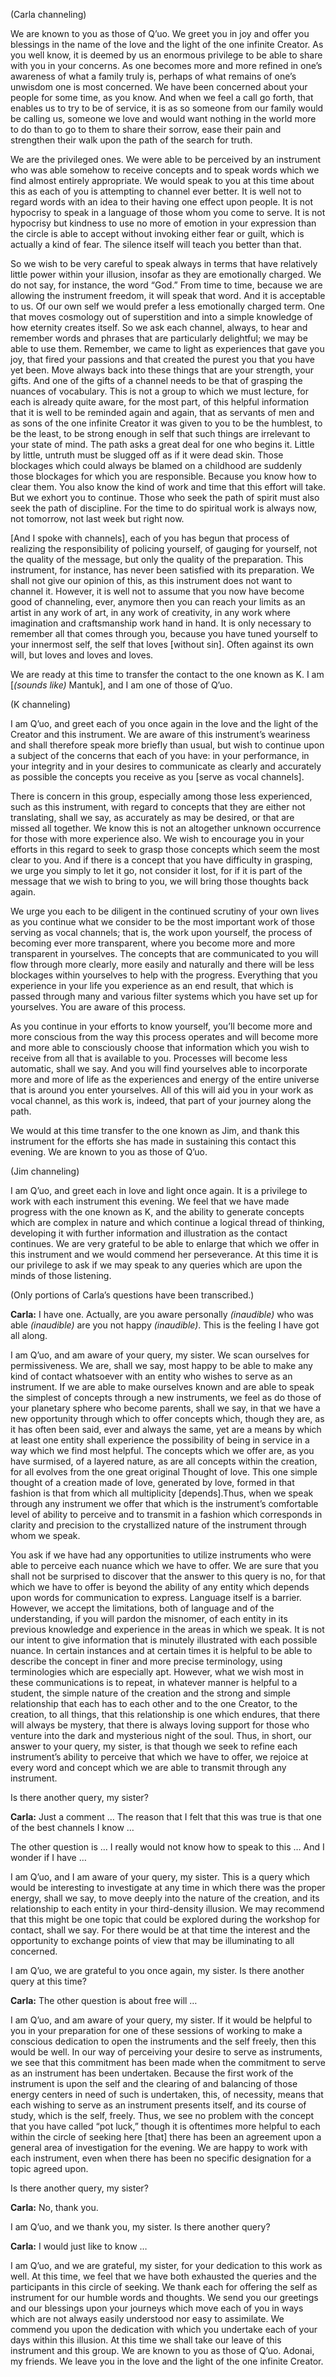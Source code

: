 <p class="channel-type">(Carla channeling)</p>
<p>We are known to you as those of Q’uo. We greet you in joy and offer you blessings in the name of the love and the light of the one infinite Creator. As you well know, it is deemed by us an enormous privilege to be able to share with you in your concerns. As one becomes more and more refined in one’s awareness of what a family truly is, perhaps of what remains of one’s unwisdom one is most concerned. We have been concerned about your people for some time, as you know. And when we feel a call go forth, that enables us to try to be of service, it is as so someone from our family would be calling us, someone we love and would want nothing in the world more to do than to go to them to share their sorrow, ease their pain and strengthen their walk upon the path of the search for truth.</p>
<p>We are the privileged ones. We were able to be perceived by an instrument who was able somehow to receive concepts and to speak words which we find almost entirely appropriate. We would speak to you at this time about this as each of you is attempting to channel ever better. It is well not to regard words with an idea to their having one effect upon people. It is not hypocrisy to speak in a language of those whom you come to serve. It is not hypocrisy but kindness to use no more of emotion in your expression than the circle is able to accept without invoking either fear or guilt, which is actually a kind of fear. The silence itself will teach you better than that.</p>
<p>So we wish to be very careful to speak always in terms that have relatively little power within your illusion, insofar as they are emotionally charged. We do not say, for instance, the word “God.” From time to time, because we are allowing the instrument freedom, it will speak that word. And it is acceptable to us. Of our own self we would prefer a less emotionally charged term. One that moves cosmology out of superstition and into a simple knowledge of how eternity creates itself. So we ask each channel, always, to hear and remember words and phrases that are particularly delightful; we may be able to use them. Remember, we came to light as experiences that gave you joy, that fired your passions and that created the purest you that you have yet been. Move always back into these things that are your strength, your gifts. And one of the gifts of a channel needs to be that of grasping the nuances of vocabulary. This is not a group to which we must lecture, for each is already quite aware, for the most part, of this helpful information that it is well to be reminded again and again, that as servants of men and as sons of the one infinite Creator it was given to you to be the humblest, to be the least, to be strong enough in self that such things are irrelevant to your state of mind. The path asks a great deal for one who begins it. Little by little, untruth must be slugged off as if it were dead skin. Those blockages which could always be blamed on a childhood are suddenly those blockages for which you are responsible. Because you know how to clear them. You also know the kind of work and time that this effort will take. But we exhort you to continue. Those who seek the path of spirit must also seek the path of discipline. For the time to do spiritual work is always now, not tomorrow, not last week but right now.</p>
<p>[And I spoke with channels], each of you has begun that process of realizing the responsibility of policing yourself, of gauging for yourself, not the quality of the message, but only the quality of the preparation. This instrument, for instance, has never been satisfied with its preparation. We shall not give our opinion of this, as this instrument does not want to channel it. However, it is well not to assume that you now have become good of channeling, ever, anymore then you can reach your limits as an artist in any work of art, in any work of creativity, in any work where imagination and craftsmanship work hand in hand. It is only necessary to remember all that comes through you, because you have tuned yourself to your innermost self, the self that loves [without sin]. Often against its own will, but loves and loves and loves.</p>
<p>We are ready at this time to transfer the contact to the one known as K. I am [<em>(sounds like)</em> Mantuk], and I am one of those of Q’uo.</p>
<p class="channel-type">(K channeling)</p>
<p>I am Q’uo, and greet each of you once again in the love and the light of the Creator and this instrument. We are aware of this instrument’s weariness and shall therefore speak more briefly than usual, but wish to continue upon a subject of the concerns that each of you have: in your performance, in your integrity and in your desires to communicate as clearly and accurately as possible the concepts you receive as you [serve as vocal channels].</p>
<p>There is concern in this group, especially among those less experienced, such as this instrument, with regard to concepts that they are either not translating, shall we say, as accurately as may be desired, or that are missed all together. We know this is not an altogether unknown occurrence for those with more experience also. We wish to encourage you in your efforts in this regard to seek to grasp those concepts which seem the most clear to you. And if there is a concept that you have difficulty in grasping, we urge you simply to let it go, not consider it lost, for if it is part of the message that we wish to bring to you, we will bring those thoughts back again.</p>
<p>We urge you each to be diligent in the continued scrutiny of your own lives as you continue what we consider to be the most important work of those serving as vocal channels; that is, the work upon yourself, the process of becoming ever more transparent, where you become more and more transparent in yourselves. The concepts that are communicated to you will flow through more clearly, more easily and naturally and there will be less blockages within yourselves to help with the progress. Everything that you experience in your life you experience as an end result, that which is passed through many and various filter systems which you have set up for yourselves. You are aware of this process.</p>
<p>As you continue in your efforts to know yourself, you’ll become more and more conscious from the way this process operates and will become more and more able to consciously choose that information which you wish to receive from all that is available to you. Processes will become less automatic, shall we say. And you will find yourselves able to incorporate more and more of life as the experiences and energy of the entire universe that is around you enter yourselves. All of this will aid you in your work as vocal channel, as this work is, indeed, that part of your journey along the path.</p>
<p>We would at this time transfer to the one known as Jim, and thank this instrument for the efforts she has made in sustaining this contact this evening. We are known to you as those of Q’uo.</p>
<p class="channel-type">(Jim channeling)</p>
<p>I am Q’uo, and greet each in love and light once again. It is a privilege to work with each instrument this evening. We feel that we have made progress with the one known as K, and the ability to generate concepts which are complex in nature and which continue a logical thread of thinking, developing it with further information and illustration as the contact continues. We are very grateful to be able to enlarge that which we offer in this instrument and we would commend her perseverance. At this time it is our privilege to ask if we may speak to any queries which are upon the minds of those listening.</p>
<p class="comment">(Only portions of Carla’s questions have been transcribed.)</p>
<p><strong>Carla:</strong> I have one. Actually, are you aware personally <em>(inaudible)</em> who was able <em>(inaudible)</em> are you not happy <em>(inaudible)</em>. This is the feeling I have got all along.</p>
<p>I am Q’uo, and am aware of your query, my sister. We scan ourselves for permissiveness. We are, shall we say, most happy to be able to make any kind of contact whatsoever with an entity who wishes to serve as an instrument. If we are able to make ourselves known and are able to speak the simplest of concepts through a new instruments, we feel as do those of your planetary sphere who become parents, shall we say, in that we have a new opportunity through which to offer concepts which, though they are, as it has often been said, ever and always the same, yet are a means by which at least one entity shall experience the possibility of being in service in a way which we find most helpful. The concepts which we offer are, as you have surmised, of a layered nature, as are all concepts within the creation, for all evolves from the one great original Thought of love. This one simple thought of a creation made of love, generated by love, formed in that fashion is that from which all multiplicity [depends].Thus, when we speak through any instrument we offer that which is the instrument’s comfortable level of ability to perceive and to transmit in a fashion which corresponds in clarity and precision to the crystallized nature of the instrument through whom we speak.</p>
<p>You ask if we have had any opportunities to utilize instruments who were able to perceive each nuance which we have to offer. We are sure that you shall not be surprised to discover that the answer to this query is no, for that which we have to offer is beyond the ability of any entity which depends upon words for communication to express. Language itself is a barrier. However, we accept the limitations, both of language and of the understanding, if you will pardon the misnomer, of each entity in its previous knowledge and experience in the areas in which we speak. It is not our intent to give information that is minutely illustrated with each possible nuance. In certain instances and at certain times it is helpful to be able to describe the concept in finer and more precise terminology, using terminologies which are especially apt. However, what we wish most in these communications is to repeat, in whatever manner is helpful to a student, the simple nature of the creation and the strong and simple relationship that each has to each other and to the one Creator, to the creation, to all things, that this relationship is one which endures, that there will always be mystery, that there is always loving support for those who venture into the dark and mysterious night of the soul. Thus, in short, our answer to your query, my sister, is that though we seek to refine each instrument’s ability to perceive that which we have to offer, we rejoice at every word and concept which we are able to transmit through any instrument.</p>
<p>Is there another query, my sister?</p>
<p><strong>Carla:</strong> Just a comment … The reason that I felt that this was true is that one of the best channels I know …</p>
<p>The other question is … I really would not know how to speak to this … And I wonder if I have …</p>
<p>I am Q’uo, and I am aware of your query, my sister. This is a query which would be interesting to investigate at any time in which there was the proper energy, shall we say, to move deeply into the nature of the creation, and its relationship to each entity in your third-density illusion. We may recommend that this might be one topic that could be explored during the workshop for contact, shall we say. For there would be at that time the interest and the opportunity to exchange points of view that may be illuminating to all concerned.</p>
<p>I am Q’uo, we are grateful to you once again, my sister. Is there another query at this time?</p>
<p><strong>Carla:</strong> The other question is about free will …</p>
<p>I am Q’uo, and am aware of your query, my sister. If it would be helpful to you in your preparation for one of these sessions of working to make a conscious dedication to open the instruments and the self freely, then this would be well. In our way of perceiving your desire to serve as instruments, we see that this commitment has been made when the commitment to serve as an instrument has been undertaken. Because the first work of the instrument is upon the self and the clearing of and balancing of those energy centers in need of such is undertaken, this, of necessity, means that each wishing to serve as an instrument presents itself, and its course of study, which is the self, freely. Thus, we see no problem with the concept that you have called “pot luck,” though it is oftentimes more helpful to each within the circle of seeking here [that] there has been an agreement upon a general area of investigation for the evening. We are happy to work with each instrument, even when there has been no specific designation for a topic agreed upon.</p>
<p>Is there another query, my sister?</p>
<p><strong>Carla:</strong> No, thank you.</p>
<p>I am Q’uo, and we thank you, my sister. Is there another query?</p>
<p><strong>Carla:</strong> I would just like to know …</p>
<p>I am Q’uo, and we are grateful, my sister, for your dedication to this work as well. At this time, we feel that we have both exhausted the queries and the participants in this circle of seeking. We thank each for offering the self as instrument for our humble words and thoughts. We send you our greetings and our blessings upon your journeys which move each of you in ways which are not always easily understood nor easy to assimilate. We commend you upon the dedication with which you undertake each of your days within this illusion. At this time we shall take our leave of this instrument and this group. We are known to you as those of Q’uo. Adonai, my friends. We leave you in the love and the light of the one infinite Creator.</p>